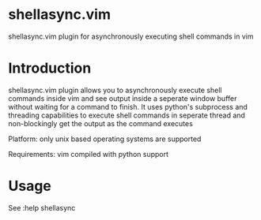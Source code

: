 shellasync.vim
==============

shellasync.vim plugin for asynchronously executing shell commands in vim


Introduction
============
shellasync.vim plugin allows you to asynchronously execute shell commands inside vim 
and see output inside a seperate window buffer without waiting for a command to finish.
It uses python's subprocess and threading capabilities to execute shell commands in seperate
thread and non-blockingly get the output as the command executes

Platform: 
    only unix based operating systems are supported

Requirements: 
    vim compiled with python support

Usage
=====

See :help shellasync
